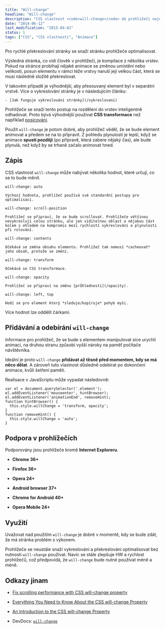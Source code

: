 ```yaml
---
title: "Will-change"
headline: "Will-change"
description: "CSS vlastnost <code>will-change</code> dá prohlížeči najevo, že se s elementem bude něco dělat."
date: "2014-06-12"
last_modification: "2015-04-02"
status: 1
tags: ["CSS", "CSS vlastnosti", "Animace"]
---
```


Pro rychlé překreslování stránky se snaží stránku prohlížeče optimalisovat.

Výsledná stránka, co vidí člověk v prohlížeči, je kompilace z několika vrstev. Pokud na stránce probíhají nějaké animace se změnou umístění nebo velikosti, posun elementu v rámci téže vrstvy naruší její velkou část, která se musí následně složitě překreslovat.

V takovém případě je výhodnější, aby přesouvaný element byl v separátní vrstvě. Více o vykreslování stránky je v následujícím článku:

    - [Jak funguje vykreslování stránky](/vykreslovani)

Prohlížeče se snaží tento postup na rozdělení do vrstev inteligentně odhadovat. Proto bývá výhodnější používat **CSS transformace** než například [posicování](/position).

Použít `will-change` je potom dobré, aby prohlížeč věděl, že se bude element animovat a předem se na to připravit. Z pohledu plynulosti je lepší, když se animace **spustí později** (po přípravě, která zabere nějaký čas), ale bude plynulá, než když by se trhaně začalo animovat hned.

## Zápis

CSS vlastnost `will-change` může nabývat několika hodnot, které určují, co se to bude měnit.

  `will-change: auto`
  
    Výchozí hodnota, prohlížeč používá své standardní postupy pro optimalisaci.

  `will-change: scroll-position`
  
    Prohlížeč se připraví, že se bude scrollovat. Prohlížeče většinou nevykreslují celou stránku, ale jen viditelnou oblast a nějakou část kolem s ohledem na kompromis mezi rychlostí vykreslování a plynulosti při rolování.

  `will-change: contents`
  
    Očekává se změna obsahu elementu. Prohlížeč tak nemusí *cacheovat* jeho obsah, protože se změní.

  `will-change: transform`
  
    Očekává se CSS transformace.

  `will-change: opacity`
  
    Prohlížeč se připraví na změnu [průhlednosti](/opacity).

  `will-change: left, top`
  
    Hodí se pro element který *sleduje/kopíruje* pohyb myši.

Více hodnot lze oddělit čárkami.

## Přidávání a odebírání `will-change`

Informace pro prohlížeč, že se bude s elementem manipulovat sice urychlí animaci, na druhou stranu způsobí vyšší nároky na paměť počítače návštěvníka.

Ideální je proto `will-change` **přidávat až těsně před momentem, kdy se má něco dělat**. A zároveň tuto vlastnost důsledně odebírat po dokončení animace, kvůli šetření paměti.

Realisace v JavaScriptu může vypadat následovně:

```
var el = document.querySelector('.element'); 
el.addEventListener('mouseenter', hintBrowser);
el.addEventListener('animationEnd', removeHint); 
function hintBrowser() {
  this.style.willChange = 'transform, opacity';
}
function removeHint() {
  this.style.willChange = 'auto';
}
```

## Podpora v prohlížečích

Podporovány jsou prohlížeče kromě **Internet Exploreru**.

  - **Chrome 36+**

  - **Firefox 36+**

  - **Opera 24+**

  - **Android browser 37+**

  - **Chrome for Android 40+**

  - **Opera Mobile 24+**

## Využití

Uvažovat nad použitím `will-change` je dobré v momentě, kdy se bude zdát, že má stránka problém s výkonem.

Prohlížeče se neustále snaží vykreslování a překreslování optimalisovat bez nutnosti `will-change` používat. Navíc se stále zlepšuje HW a rychlost prohlížečů, což předpovídá, že `will-change` bude nutné používat méně a méně.

## Odkazy jinam

  - [Fix scrolling performance with CSS will-change property](https://fourword.fourkitchens.com/article/fix-scrolling-performance-css-will-change-property)

  - [Everything You Need to Know About the CSS will-change Property](https://dev.opera.com/articles/css-will-change-property/)

  - [An Introduction to the CSS will-change Property](http://www.sitepoint.com/introduction-css-will-change-property/)

  - DevDocs: [`will-change`](http://devdocs.io/css/will-change)
